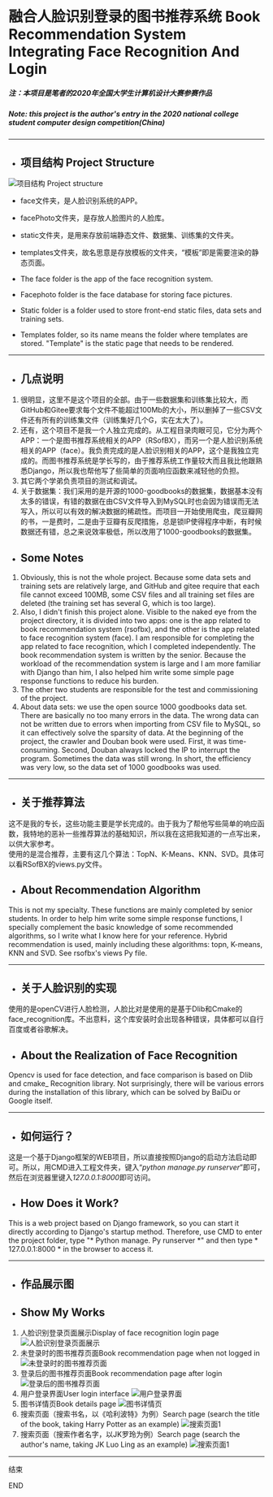 # 融合人脸识别登录的图书推荐系统 Book Recommendation System Integrating Face Recognition And Login

##### 注：本项目是笔者的2020年全国大学生计算机设计大赛参赛作品
##### Note: this project is the author's entry in the 2020 national college student computer design competition(China)
***
* ## 项目结构 Project Structure
![项目结构 Project structure](./99.png)
* face文件夹，是人脸识别系统的APP。
* facePhoto文件夹，是存放人脸图片的人脸库。
* static文件夹，是用来存放前端静态文件、数据集、训练集的文件夹。
* templates文件夹，故名思意是存放模板的文件夹，“模板”即是需要渲染的静态页面。

* The face folder is the app of the face recognition system.
* Facephoto folder is the face database for storing face pictures.
* Static folder is a folder used to store front-end static files, data sets and training sets.
* Templates folder, so its name means the folder where templates are stored. "Template" is the static page that needs to be rendered.
***

* ## 几点说明
1. 很明显，这里不是这个项目的全部。由于一些数据集和训练集比较大，而GitHub和Gitee要求每个文件不能超过100Mb的大小，所以删掉了一些CSV文件还有所有的训练集文件（训练集好几个G，实在太大了）。
2. 还有，这个项目不是我一个人独立完成的。从工程目录肉眼可见，它分为两个APP：一个是图书推荐系统相关的APP（RSofBX），而另一个是人脸识别系统相关的APP（face）。我负责完成的是人脸识别相关的APP，这个是我独立完成的。而图书推荐系统是学长写的，由于推荐系统工作量较大而且我比他跟熟悉Django，所以我也帮他写了些简单的页面响应函数来减轻他的负担。
3. 其它两个学弟负责项目的测试和调试。
4. 关于数据集：我们采用的是开源的1000-goodbooks的数据集，数据基本没有太多的错误，有错的数据在由CSV文件导入到MySQL时也会因为错误而无法写入，所以可以有效的解决数据的稀疏性。而项目一开始使用爬虫，爬豆瓣网的书，一是费时，二是由于豆瓣有反爬措施，总是锁IP使得程序中断，有时候数据还有错，总之来说效率极低，所以改用了1000-goodbooks的数据集。

* ## Some Notes
1. Obviously, this is not the whole project. Because some data sets and training sets are relatively large, and GitHub and gitee require that each file cannot exceed 100MB, some CSV files and all training set files are deleted (the training set has several G, which is too large).
2. Also, I didn't finish this project alone. Visible to the naked eye from the project directory, it is divided into two apps: one is the app related to book recommendation system (rsofbx), and the other is the app related to face recognition system (face). I am responsible for completing the app related to face recognition, which I completed independently. The book recommendation system is written by the senior. Because the workload of the recommendation system is large and I am more familiar with Django than him, I also helped him write some simple page response functions to reduce his burden.
3. The other two students are responsible for the test and commissioning of the project.
4. About data sets: we use the open source 1000 goodbooks data set. There are basically no too many errors in the data. The wrong data can not be written due to errors when importing from CSV file to MySQL, so it can effectively solve the sparsity of data. At the beginning of the project, the crawler and Douban book were used. First, it was time-consuming. Second, Douban always locked the IP to interrupt the program. Sometimes the data was still wrong. In short, the efficiency was very low, so the data set of 1000 goodbooks was used.
***

* ## 关于推荐算法
这不是我的专长，这些功能主要是学长完成的。由于我为了帮他写些简单的响应函数，我特地的恶补一些推荐算法的基础知识，所以我在这把我知道的一点写出来，以供大家参考。  
使用的是混合推荐，主要有这几个算法：TopN、K-Means、KNN、SVD。具体可以看RSofBX的views.py文件。
* ## About Recommendation Algorithm
This is not my specialty. These functions are mainly completed by senior students. In order to help him write some simple response functions, I specially complement the basic knowledge of some recommended algorithms, so I write what I know here for your reference.
Hybrid recommendation is used, mainly including these algorithms: topn, K-means, KNN and SVD. See rsofbx's views Py file.
***

* ## 关于人脸识别的实现
使用的是openCV进行人脸检测，人脸比对是使用的是基于Dlib和Cmake的face_recognition库。不出意料，这个库安装时会出现各种错误，具体都可以自行百度或者谷歌解决。

* ## About the Realization of Face Recognition
Opencv is used for face detection, and face comparison is based on Dlib and cmake_ Recognition library. Not surprisingly, there will be various errors during the installation of this library, which can be solved by BaiDu or Google itself.
***
* ## 如何运行？
这是一个基于Django框架的WEB项目，所以直接按照Django的启动方法启动即可。所以，用CMD进入工程文件夹，键入“*python manage.py runserver*”即可，然后在浏览器里键入*127.0.0.1:8000*即可访问。

* ## How Does it Work?
This is a web project based on Django framework, so you can start it directly according to Django's startup method. Therefore, use CMD to enter the project folder, type "* Python manage. Py runserver *" and then type * 127.0.0.1:8000 * in the browser to access it.
***

* ## 作品展示图
* ## Show My Works
1. 人脸识别登录页面展示Display of face recognition login page
![人脸识别登录页面展示](./7.png)
2. 未登录时的图书推荐页面Book recommendation page when not logged in
![未登录时的图书推荐页面](./1.png)
3. 登录后的图书推荐页面Book recommendation page after login
![登录后的图书推荐页面](./3.png)
4. 用户登录界面User login interface
![用户登录界面](./2.png)
5. 图书详情页Book details page
![图书详情页](./4.png)
6. 搜索页面（搜索书名，以《哈利波特》为例）Search page (search the title of the book, taking Harry Potter as an example)
![搜索页面1](./5.png)
7. 搜索页面（搜索作者名字，以JK罗玲为例）Search page (search the author's name, taking JK Luo Ling as an example)
![搜索页面1](./6.png)
***
结束

END


